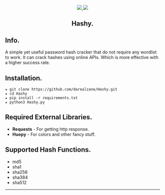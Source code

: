 <p align="center">
  <a href="https://github.com/cyber-croc/Hashy/">
    <img src="https://img.shields.io/badge/Release-v1.0-informational">
  </a>
  <a href="https://github.com/cyber-croc/Hashy/">
    <img src="https://img.shields.io/github/languages/code-size/cyber-croc/Hashy">
  </a>

<h2 align=center>Hashy.</h2>

## Info.
A simple yet useful password hash cracker that do not require any wordlist to work. It can crack hashes using online APIs. Which is more  effective with a higher success rate.

## Installation.
```
★ git clone https://github.com/darealzane/Hashy.git
★ cd Hashy
★ pip install -r requirements.txt
★ python3 Hashy.py
```
## Required External Libraries.

* **Requests** -  For getting http response.
* **Huepy** - For colors and other fancy stuff.

## Supported Hash Functions.
* md5
* sha1
* sha256
* sha384
* sha512

***
